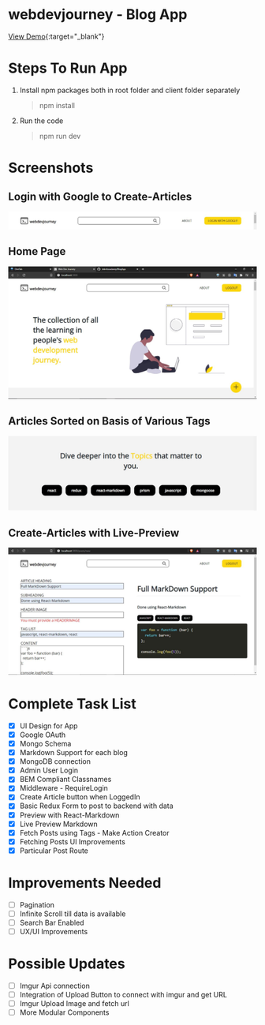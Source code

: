 # webdevjourney - Blog App

[View Demo](https://enigmatic-sands-47749.herokuapp.com/){:target="\_blank"}

# Steps To Run App

1. Install npm packages both in root folder and client folder separately

   > npm install

2. Run the code
   > npm run dev

# Screenshots

## Login with Google to Create-Articles

![google-oauth](https://github.com/JatinAssudaney/BlogApp/blob/master/assets/google-auth.JPG)

## Home Page

![home](https://github.com/JatinAssudaney/BlogApp/blob/master/assets/home.JPG)

## Articles Sorted on Basis of Various Tags

![tags-list](https://github.com/JatinAssudaney/BlogApp/blob/master/assets/tag-list.JPG)

## Create-Articles with Live-Preview

![create-article](https://github.com/JatinAssudaney/BlogApp/blob/master/assets/create-article.JPG)

# Complete Task List

- [x] UI Design for App
- [x] Google OAuth
- [x] Mongo Schema
- [x] Markdown Support for each blog
- [x] MongoDB connection
- [x] Admin User Login
- [x] BEM Compliant Classnames
- [x] Middleware - RequireLogin
- [x] Create Article button when LoggedIn
- [x] Basic Redux Form to post to backend with data
- [x] Preview with React-Markdown
- [x] Live Preview Markdown
- [x] Fetch Posts using Tags - Make Action Creator
- [x] Fetching Posts UI Improvements
- [x] Particular Post Route

# Improvements Needed

- [ ] Pagination
- [ ] Infinite Scroll till data is available
- [ ] Search Bar Enabled
- [ ] UX/UI Improvements

# Possible Updates

- [ ] Imgur Api connection
- [ ] Integration of Upload Button to connect with imgur and get URL
- [ ] Imgur Upload Image and fetch url
- [ ] More Modular Components
